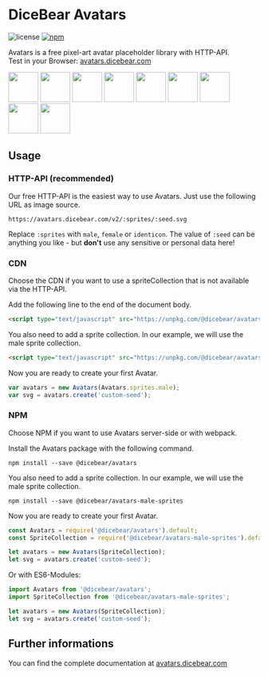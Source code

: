 # DiceBear Avatars

![license](https://img.shields.io/github/license/dicebear/avatars.svg)
[![npm](https://img.shields.io/npm/v/@dicebear/avatars.svg)](https://www.npmjs.com/package/@dicebear/avatars)

Avatars is a free pixel-art avatar placeholder library with HTTP-API.  
Test in your Browser: [avatars.dicebear.com](https://avatars.dicebear.com)

<p>
    <img src="https://avatars.dicebear.com/v2/male/1.svg" width="60" />
    <img src="https://avatars.dicebear.com/v2/female/2.svg" width="60" />
    <img src="https://avatars.dicebear.com/v2/identicon/3.svg" width="60" />
    <img src="https://avatars.dicebear.com/v2/male/4.svg" width="60" />
    <img src="https://avatars.dicebear.com/v2/female/5.svg" width="60" />
    <img src="https://avatars.dicebear.com/v2/identicon/6.svg" width="60" />
    <img src="https://avatars.dicebear.com/v2/male/7.svg" width="60" />
    <img src="https://avatars.dicebear.com/v2/female/8.svg" width="60" />
    <img src="https://avatars.dicebear.com/v2/identicon/9.svg" width="60" />
</p>

## Usage

### HTTP-API (recommended)

Our free HTTP-API is the easiest way to use Avatars. Just use the following URL as image source.

    https://avatars.dicebear.com/v2/:sprites/:seed.svg

Replace `:sprites` with `male`, `female` or `identicon`. The value of `:seed` can be anything you like - but **don't**
use any sensitive or personal data here!

### CDN

Choose the CDN if you want to use a spriteCollection that is not available via the HTTP-API.

Add the following line to the end of the document body.

```html
<script type="text/javascript" src="https://unpkg.com/@dicebear/avatars@2.0.0/dist/avatars.min.js"></script>
```

You also need to add a sprite collection. In our example, we will use the male sprite collection.

```html
<script type="text/javascript" src="https://unpkg.com/@dicebear/avatars-male-sprites@1.0.0/dist/sprites.min.js"></script>
```

Now you are ready to create your first Avatar.

```js
var avatars = new Avatars(Avatars.sprites.male);
var svg = avatars.create('custom-seed');
```

### NPM

Choose NPM if you want to use Avatars server-side or with webpack.

Install the Avatars package with the following command.

    npm install --save @dicebear/avatars

You also need to add a sprite collection. In our example, we will use the male sprite collection.

    npm install --save @dicebear/avatars-male-sprites

Now you are ready to create your first Avatar.

```js
const Avatars = require('@dicebear/avatars').default;
const SpriteCollection = require('@dicebear/avatars-male-sprites').default;

let avatars = new Avatars(SpriteCollection);
let svg = avatars.create('custom-seed');
```

Or with ES6-Modules:

```js
import Avatars from '@dicebear/avatars';
import SpriteCollection from '@dicebear/avatars-male-sprites';

let avatars = new Avatars(SpriteCollection);
let svg = avatars.create('custom-seed');
```

## Further informations

You can find the complete documentation at [avatars.dicebear.com](https://avatars.dicebear.com)
